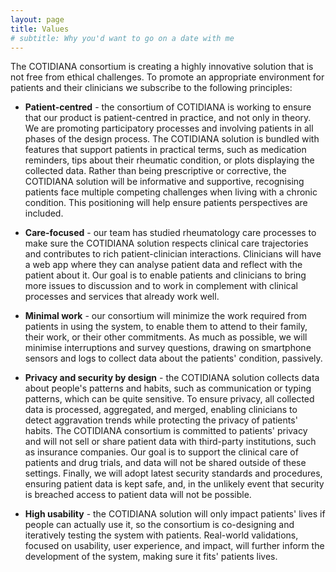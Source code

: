 ```yaml
---
layout: page
title: Values
# subtitle: Why you'd want to go on a date with me
---
```


The COTIDIANA consortium is creating a highly innovative solution that is not free from ethical challenges. To promote an appropriate environment for patients and their clinicians we subscribe to the following principles:

* **Patient-centred** - the consortium of COTIDIANA is working to ensure that our product is patient-centred in practice, and not only in theory. We are promoting participatory processes and involving patients in all phases of the design process. The COTIDIANA solution is bundled with features that support patients in practical terms, such as medication reminders, tips about their rheumatic condition, or plots displaying the collected data. Rather than being prescriptive or corrective, the COTIDIANA solution will be informative and supportive, recognising patients face multiple competing challenges when living with a chronic condition. This positioning will help ensure patients perspectives are included.<br>

* **Care-focused** - our team has studied rheumatology care processes to make sure the COTIDIANA solution respects clinical care trajectories and contributes to rich patient-clinician interactions. Clinicians will have a web app where they can analyse patient data and reflect with the patient about it. Our goal is to enable patients and clinicians to bring more issues to discussion and to work in complement with clinical processes and services that already work well.<br>

* **Minimal work** - our consortium will minimize the work required from patients in using the system, to enable them to attend to their family, their work, or their other commitments. As much as possible, we will minimise interruptions and survey questions, drawing on smartphone sensors and logs to collect data about the patients' condition, passively.<br>

* **Privacy and security by design** - the COTIDIANA solution collects data about people's patterns and habits, such as communication or typing patterns, which can be quite sensitive. To ensure privacy, all collected data is processed, aggregated, and merged, enabling clinicians to detect aggravation trends while protecting the privacy of patients' habits. The COTIDIANA consortium is committed to patients' privacy and will not sell or share patient data with third-party institutions, such as insurance companies. Our goal is to support the clinical care of patients and drug trials, and data will not be shared outside of these settings. Finally, we will adopt latest security standards and procedures, ensuring patient data is kept safe, and, in the unlikely event that security is breached access to patient data will not be possible.<br/>

* **High usability** - the COTIDIANA solution will only impact patients' lives if people can actually use it, so the consortium is co-designing and iteratively testing the system with patients. Real-world validations, focused on usability, user experience, and impact, will further inform the development of the system, making sure it fits' patients lives.<br>




